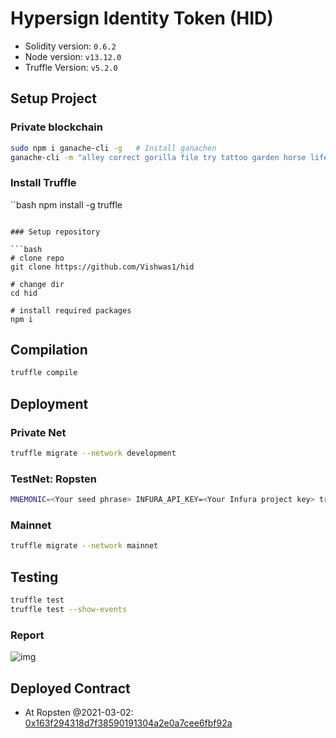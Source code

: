 # Hypersign Identity Token (HID)

- Solidity version: `0.6.2`
- Node version: `v13.12.0`
- Truffle Version: `v5.2.0`

## Setup Project

### Private blockchain

```bash
sudo npm i ganache-cli -g   # Install ganachen
ganache-cli -m "alley correct gorilla file try tattoo garden horse life build reward code" -b 10  # Run private blockchain network
```

### Install Truffle

``bash
npm install -g truffle
```

### Setup repository

```bash
# clone repo
git clone https://github.com/Vishwas1/hid

# change dir
cd hid

# install required packages
npm i 
```

## Compilation

```bash
truffle compile
```

## Deployment

### Private Net

```bash
truffle migrate --network development
```

### TestNet: Ropsten

```bash
MNEMONIC=<Your seed phrase> INFURA_API_KEY=<Your Infura project key> truffle migrate --network ropsten truffle migrate --network ropsten
```


### Mainnet

```bash
truffle migrate --network mainnet
```

## Testing

```bash
truffle test
truffle test --show-events
```

### Report

![img](./others/test_report_03022021.png)


## Deployed Contract

- At Ropsten @2021-03-02: [0x163f294318d7f38590191304a2e0a7cee6fbf92a](https://ropsten.etherscan.io/address/0x163f294318d7f38590191304a2e0a7cee6fbf92a#code)

